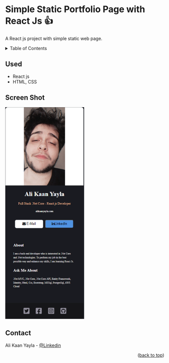 <a name="readme-top"></a>
# Simple Static Portfolio Page with React Js :+1:

A React js project with simple static web page.


<!-- TABLE OF CONTENTS -->
<details>
  <summary>Table of Contents</summary>
  <ol>
    <li>
      <a href="#used">Used</a>
    </li>
    <li>
      <a href="#screen-shot">Screen Shot</a>
    </li>
    <li>
      <a href="#Contact">Contact</a>
    </li>
  </ol>
</details>

## Used

- React js 
- HTML, CSS

## Screen Shot

<img width="250" alt="image" src="https://raw.githubusercontent.com/dostundegil/portfolio/master/public/images/screenshot.png">



## Contact

Ali Kaan Yayla - [@Linkedin](https://www.linkedin.com/in/ali-kaan-yayla/) 

<p align="right">(<a href="#readme-top">back to top</a>)</p>





